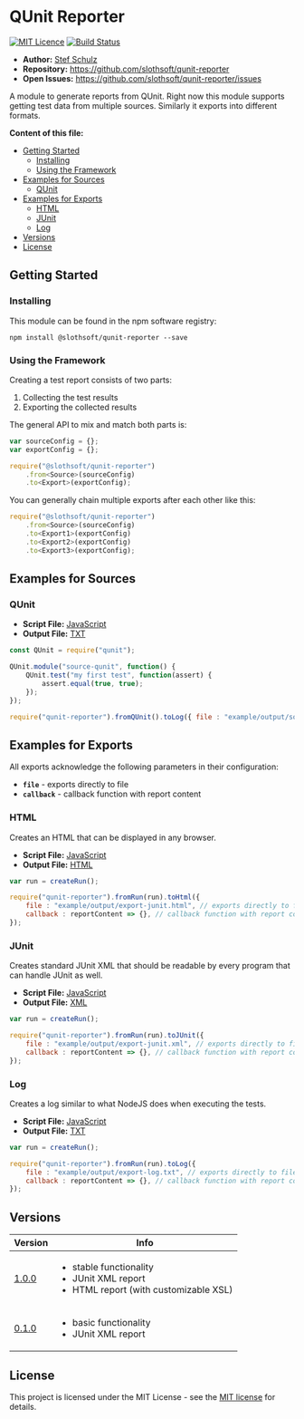 # QUnit Reporter

[![MIT Licence](https://img.shields.io/badge/license-MIT-green.svg)](http://opensource.org/licenses/MIT) [![Build Status](https://travis-ci.org/slothsoft/qunit-reporter.svg?branch=master)](https://travis-ci.org/slothsoft/qunit-reporter)

- **Author:** [Stef Schulz](mailto:s.schulz@slothsoft.de)
- **Repository:** <https://github.com/slothsoft/qunit-reporter>
- **Open Issues:** <https://github.com/slothsoft/qunit-reporter/issues>

A module to generate reports from QUnit. Right now this module supports getting test data from multiple sources. Similarly it exports into different formats.

**Content of this file:**

- [Getting Started](#getting-started)
    - [Installing](#installing)
    - [Using the Framework](#using-the-framework)
- [Examples for Sources](#examples-for-sources)
    - [QUnit](#qunit)
- [Examples for Exports](#examples-for-exports)
    - [HTML](#html)
    - [JUnit](#junit)
    - [Log](#log)
- [Versions](#versions)
- [License](#license)



## Getting Started

### Installing

This module can be found in the npm software registry:

```
npm install @slothsoft/qunit-reporter --save
```



### Using the Framework

Creating a test report consists of two parts:

1. Collecting the test results 
1. Exporting the collected results

The general API to mix and match both parts is:

```js
var sourceConfig = {};
var exportConfig = {};

require("@slothsoft/qunit-reporter")
	.from<Source>(sourceConfig)
	.to<Export>(exportConfig);
```

You can generally chain multiple exports after each other like this:

```js
require("@slothsoft/qunit-reporter")
	.from<Source>(sourceConfig)
	.to<Export1>(exportConfig)
	.to<Export2>(exportConfig)
	.to<Export3>(exportConfig);
```



## Examples for Sources

### QUnit

- **Script File:** [JavaScript](example/source-qunit.js)
- **Output File:** [TXT](example/output/source-qunit.txt)

```js
const QUnit = require("qunit");

QUnit.module("source-qunit", function() {
	QUnit.test("my first test", function(assert) {
		assert.equal(true, true);
	});
});

require("qunit-reporter").fromQUnit().toLog({ file : "example/output/source-qunit.txt" });

```



## Examples for Exports

All exports acknowledge the following parameters in their configuration:

- **`file`** - exports directly to file
- **`callback`** - callback function with report content


### HTML

Creates an HTML that can be displayed in any browser.

- **Script File:** [JavaScript](example/export-html.js)
- **Output File:** [HTML](example/output/export-html.html)

```js
var run = createRun();

require("qunit-reporter").fromRun(run).toHtml({
	file : "example/output/export-junit.html", // exports directly to file
	callback : reportContent => {}, // callback function with report content
});
```


### JUnit

Creates standard JUnit XML that should be readable by every program that can handle JUnit as well.

- **Script File:** [JavaScript](example/export-junit.js)
- **Output File:** [XML](example/output/export-junit.xml)

```js
var run = createRun();

require("qunit-reporter").fromRun(run).toJUnit({
	file : "example/output/export-junit.xml", // exports directly to file
	callback : reportContent => {}, // callback function with report content
});
```


### Log

Creates a log similar to what NodeJS does when executing the tests.

- **Script File:** [JavaScript](example/export-log.js)
- **Output File:** [TXT](example/output/export-log.txt)

```js
var run = createRun();

require("qunit-reporter").fromRun(run).toLog({
	file : "example/output/export-log.txt", // exports directly to file
	callback : reportContent => {}, // callback function with report content
});
```


##  Versions


| Version       | Info    |
| ------------- | ------- |
| [1.0.0](https://github.com/slothsoft/qunit-reporter/milestone/2?closed=1) | <ul><li>stable functionality</li><li>JUnit XML report</li><li>HTML report (with customizable XSL)</li></ul> |
| [0.1.0](https://github.com/slothsoft/qunit-reporter/milestone/1?closed=1) | <ul><li>basic functionality</li><li>JUnit XML report</li></ul> |
   


## License

This project is licensed under the MIT License - see the [MIT license](LICENSE) for details.
